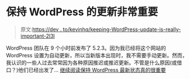 # 保持 WordPress 的更新非常重要

> 原文:[https://dev . to/kevinhq/keeping-WordPress-update-is-really-important-2l3l](https://dev.to/kevinhq/keeping-wordpress-up-to-date-is-really-important-2l3l)

WordPress 团队在 9 个小时前发布了 5.2.3。因为我已经将这个网站的 WordPress 设置为自动更新，所以当新版本出现时，我不需要手动更新。然而，我认识的一些人过去常常因为各种原因推迟或推迟更新。不管是什么原因(或借口？)他们已经出发了… [继续阅读保持 WordPress 最新状态真的很重要](https://kevinhq.com/keeping-wordpress-up-to-date-is-really-important/) [![](img/e04a26773aa1dca5ab472fda47986c5b.png)](https://res.cloudinary.com/practicaldev/image/fetch/s--kG_ic09x--/c_limit%2Cf_auto%2Cfl_progressive%2Cq_auto%2Cw_880/http://feeds.feedburner.com/%257Er/kevinhq/%257E4/I-OSLsU9P00)